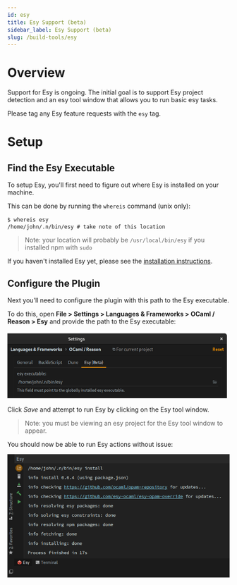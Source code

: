 ```yaml
---
id: esy
title: Esy Support (beta)
sidebar_label: Esy Support (beta)
slug: /build-tools/esy
---
```


# Overview

Support for Esy is ongoing. The initial goal is to support Esy project detection and an esy tool window that allows you to run basic esy tasks.

Please tag any Esy feature requests with the `esy` tag.

# Setup

## Find the Esy Executable
To setup Esy, you'll first need to figure out where Esy is installed on your machine.

This can be done by running the `whereis` command (unix only):

```shell script
$ whereis esy
/home/john/.n/bin/esy # take note of this location
```
> Note: your location will probably be `/usr/local/bin/esy` if you installed npm with `sudo`

If you haven't installed Esy yet, please see the [installation instructions](https://esy.sh/docs/en/getting-started.html#install-esy).

## Configure the Plugin

Next you'll need to configure the plugin with this path to the Esy executable.

To do this, open **File > Settings > Languages & Frameworks > OCaml / Reason > Esy**
and provide the path to the Esy executable:

![](../../static/img/esy-setup-0.png)

Click *Save* and attempt to run Esy by clicking on the Esy tool window.

> Note: you must be viewing an esy project for the Esy tool window to appear.

You should now be able to run Esy actions without issue:

![](../../static/img/esy-setup-1.png)

